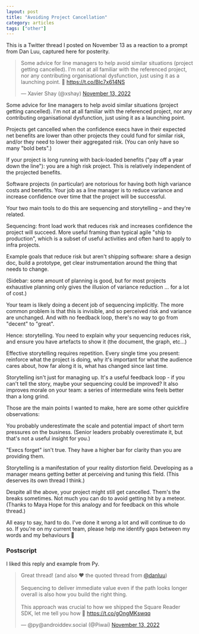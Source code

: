 ```yaml
---
layout: post
title: "Avoiding Project Cancellation"
category: articles
tags: ["other"]
---
```


This is a Twitter thread I posted on November 13 as a reaction to a prompt from Dan Luu, captured here for posterity.

<blockquote class="twitter-tweet"><p lang="en" dir="ltr">Some advice for line managers to help avoid similar situations (project getting cancelled). I&#39;m not at all familiar with the referenced project, nor any contributing organisational dysfunction, just using it as a launching point. 🧵 <a href="https://t.co/BIc7x614NS">https://t.co/BIc7x614NS</a></p>&mdash; Xavier Shay (@xshay) <a href="https://twitter.com/xshay/status/1591585095420612609?ref_src=twsrc%5Etfw">November 13, 2022</a></blockquote>

Some advice for line managers to help avoid similar situations (project getting cancelled). I'm not at all familiar with the referenced project, nor any contributing organisational dysfunction, just using it as a launching point.

Projects get cancelled when the confidence execs have in their expected net benefits are lower than other projects they could fund for similar risk, and/or they need to lower their aggregated risk. (You can only have so many "bold bets".)

If your project is long running with back-loaded benefits ("pay off a year down the line"): you are a high risk project. This is relatively independent of the projected benefits.

Software projects (in particular) are notorious for having both high variance costs and benefits. Your job as a line manager is to reduce variance and increase confidence over time that the project will be successful.

Your two main tools to do this are sequencing and storytelling – and they're related.

Sequencing: front load work that reduces risk and increases confidence the project will succeed. More useful framing than typical agile "ship to production", which is a subset of useful activities and often hard to apply to infra projects.

Example goals that reduce risk but aren't shipping software: share a design doc, build a prototype, get clear instrumentation around the thing that needs to change.

(Sidebar: some amount of planning is good, but for most projects exhaustive planning only gives the illusion of variance reduction ... for a lot of cost.)

Your team is likely doing a decent job of sequencing implicitly. The more common problem is that this is invisible, and so perceived risk and variance are unchanged. And with no feedback loop, there's no way to go from "decent" to "great".

Hence: storytelling. You need to explain why your sequencing reduces risk, and ensure you have artefacts to show it (the document, the graph, etc...)

Effective storytelling requires repetition. Every single time you present: reinforce what the project is doing, why it's important for what the audience cares about, how far along it is, what has changed since last time.

Storytelling isn't just for managing up. It's a useful feedback loop - if you can't tell the story, maybe your sequencing could be improved? It also improves morale on your team: a series of intermediate wins feels better than a long grind.

Those are the main points I wanted to make, here are some other quickfire observations:

You probably underestimate the scale and potential impact of short term pressures on the business. (Senior leaders probably overestimate it, but that's not a useful insight for you.)

"Execs forget" isn't true. They have a higher bar for clarity than you are providing them.

Storytelling is a manifestation of your reality distortion field. Developing as a manager means getting better at perceiving and tuning this field. (This deserves its own thread I think.)

Despite all the above, your project might still get cancelled. Them's the breaks sometimes. Not much you can do to avoid getting hit by a meteor. (Thanks to Maya Hope for this analogy and for feedback on this whole thread.)

All easy to say, hard to do. I've done it wrong a lot and will continue to do so. If you're on my current team, please help me identify gaps between my words and my behaviours 🙏

### Postscript

I liked this reply and example from Py.

<blockquote class="twitter-tweet"><p lang="en" dir="ltr">Great thread! (and also ♥️ the quoted thread from <a href="https://twitter.com/danluu?ref_src=twsrc%5Etfw">@danluu</a>)<br><br>Sequencing to deliver immediate value even if the path looks longer overall is also how you build the right thing.<br><br>This approach was crucial to how we shipped the Square Reader SDK, let me tell you how 🧵 <a href="https://t.co/gOngMKswqq">https://t.co/gOngMKswqq</a></p>&mdash; @py@androiddev.social (@Piwai) <a href="https://twitter.com/Piwai/status/1591601635041873921?ref_src=twsrc%5Etfw">November 13, 2022</a></blockquote>

<script async src="https://platform.twitter.com/widgets.js" charset="utf-8"></script>

